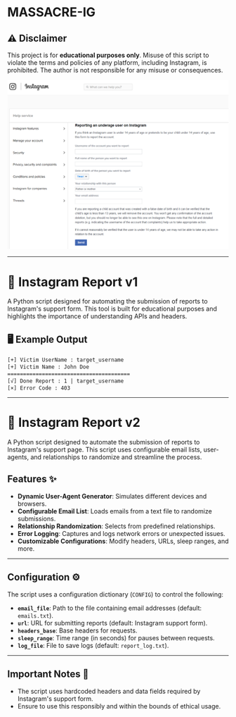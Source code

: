 # MASSACRE-IG
## ⚠️ Disclaimer

This project is for **educational purposes only**. Misuse of this script to violate the terms and policies of any platform, including Instagram, is prohibited. The author is not responsible for any misuse or consequences.

 <img src="./url.png" alt="ig">

---

# 🚨 Instagram Report v1 

A Python script designed for automating the submission of reports to Instagram's support form. This tool is built for educational purposes and highlights the importance of understanding APIs and headers.

## 🖥️ Example Output 

```
[+] Victim UserName : target_username
[+] Victim Name : John Doe
=======================================
[√] Done Report : 1 | target_username
[×] Error Code : 403
```

---

# 🚀 Instagram Report v2

A Python script designed to automate the submission of reports to Instagram's support page. This script uses configurable email lists, user-agents, and relationships to randomize and streamline the process.

## Features ✨

- **Dynamic User-Agent Generator**: Simulates different devices and browsers.
- **Configurable Email List**: Loads emails from a text file to randomize submissions.
- **Relationship Randomization**: Selects from predefined relationships.
- **Error Logging**: Captures and logs network errors or unexpected issues.
- **Customizable Configurations**: Modify headers, URLs, sleep ranges, and more.

---

## Configuration ⚙️

The script uses a configuration dictionary (`CONFIG`) to control the following:

- **`email_file`**: Path to the file containing email addresses (default: `emails.txt`).
- **`url`**: URL for submitting reports (default: Instagram support form).
- **`headers_base`**: Base headers for requests.
- **`sleep_range`**: Time range (in seconds) for pauses between requests.
- **`log_file`**: File to save logs (default: `report_log.txt`).

---

## Important Notes 📝

- The script uses hardcoded headers and data fields required by Instagram's support form.
- Ensure to use this responsibly and within the bounds of ethical usage.
